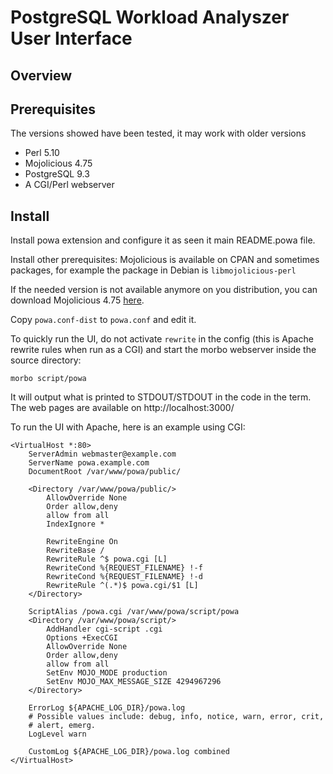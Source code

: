 PostgreSQL Workload Analyszer User Interface
============================================

Overview
--------


Prerequisites
-------------

The versions showed have been tested, it may work with older versions

* Perl 5.10
* Mojolicious 4.75
* PostgreSQL 9.3
* A CGI/Perl webserver

Install
-------

Install powa extension and configure it as seen it main README.powa file.


Install other prerequisites: Mojolicious is available on CPAN and
sometimes packages, for example the package in Debian is
`libmojolicious-perl`

If the needed version is not available anymore on you distribution, you can
download Mojolicious 4.75 [here](http://backpan.perl.org/authors/id/S/SR/SRI/Mojolicious-4.75.tar.gz).

Copy `powa.conf-dist` to `powa.conf` and edit it.

To quickly run the UI, do not activate `rewrite` in the config (this
is Apache rewrite rules when run as a CGI) and start the morbo
webserver inside the source directory:

    morbo script/powa

It will output what is printed to STDOUT/STDOUT in the code in the
term. The web pages are available on http://localhost:3000/

To run the UI with Apache, here is an example using CGI:

    <VirtualHost *:80>
        ServerAdmin webmaster@example.com
        ServerName powa.example.com
        DocumentRoot /var/www/powa/public/

        <Directory /var/www/powa/public/>
            AllowOverride None
            Order allow,deny
            allow from all
            IndexIgnore *

            RewriteEngine On
            RewriteBase /
            RewriteRule ^$ powa.cgi [L]
            RewriteCond %{REQUEST_FILENAME} !-f
            RewriteCond %{REQUEST_FILENAME} !-d
            RewriteRule ^(.*)$ powa.cgi/$1 [L]
        </Directory>

        ScriptAlias /powa.cgi /var/www/powa/script/powa
        <Directory /var/www/powa/script/>
            AddHandler cgi-script .cgi
            Options +ExecCGI
            AllowOverride None
            Order allow,deny
            allow from all
            SetEnv MOJO_MODE production
            SetEnv MOJO_MAX_MESSAGE_SIZE 4294967296
        </Directory>

        ErrorLog ${APACHE_LOG_DIR}/powa.log
        # Possible values include: debug, info, notice, warn, error, crit,
        # alert, emerg.
        LogLevel warn

        CustomLog ${APACHE_LOG_DIR}/powa.log combined
    </VirtualHost>
